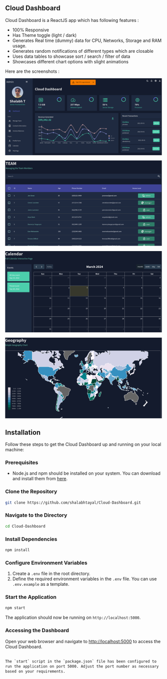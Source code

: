 ## Cloud Dashboard

Cloud Dashboard is a ReactJS app which has following features : 
 -  100% Responsive
 -  Has Theme toggle (light / dark)
 -  Generates Real time (dummy) data for CPU, Networks, Storage and RAM usage.
 -  Generates random notifications of different types which are closable
 -  Uses data tables to showcase sort / search / filter of data
 -  Showcases different chart options with slight animations

Here are the screenshots : 

![dashboard](https://github.com/shalabhtayal/Cloud-Dashboard/blob/main/screenshots/dashboard.png?raw=true)

![team](https://github.com/shalabhtayal/Cloud-Dashboard/blob/main/screenshots/team.png?raw=true)

![calender](https://github.com/shalabhtayal/Cloud-Dashboard/blob/main/screenshots/calender.png?raw=true)

![geography-chart](https://github.com/shalabhtayal/Cloud-Dashboard/blob/main/screenshots/geography_chart.png?raw=true)



## Installation

Follow these steps to get the Cloud Dashboard up and running on your local machine:

### Prerequisites

- Node.js and npm should be installed on your system. You can download and install them from [here](https://nodejs.org/).

### Clone the Repository

```bash
git clone https://github.com/shalabhtayal/Cloud-Dashboard.git
```

### Navigate to the Directory

```bash
cd Cloud-Dashboard
```

### Install Dependencies

```bash
npm install
```

### Configure Environment Variables

1. Create a `.env` file in the root directory.
2. Define the required environment variables in the `.env` file. You can use `.env.example` as a template.

### Start the Application

```bash
npm start
```

The application should now be running on `http://localhost:5000`.

### Accessing the Dashboard

Open your web browser and navigate to [http://localhost:5000](http://localhost:5000) to access the Cloud Dashboard.
```

The `start` script in the `package.json` file has been configured to run the application on port 5000. Adjust the port number as necessary based on your requirements.
```
